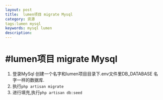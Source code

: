 ```yaml
---
layout: post
title:  lumen项目 migrate Mysql
category: 资源
tags:lumen mysql
keywords: mysql lumen
description: 
---
```

#lumen项目 migrate Mysql
===
1. 登录MySql 创建一个名字和lumen项目目录下.env文件里DB_DATABASE 名字一样的数据库.
2. 执行```php artisan migrate```
3. 进行填充,执行```php artisan db:seed```